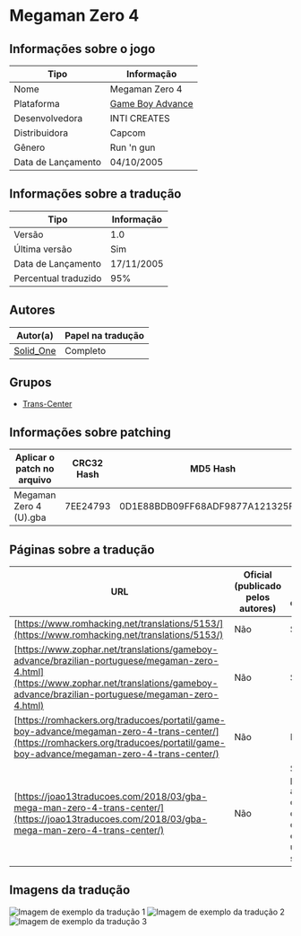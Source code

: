 # Megaman Zero 4

## Informações sobre o jogo

| Tipo | Informação |
| ----------- | ----------- |
| Nome | Megaman Zero 4 |
| Plataforma | [Game Boy Advance](../) |
| Desenvolvedora | INTI CREATES |
| Distribuidora | Capcom |
| Gênero | Run 'n gun |
| Data de Lançamento | 04/10/2005 |

## Informações sobre a tradução

| Tipo | Informação |
| ----------- | ----------- |
| Versão | 1\.0 |
| Última versão | Sim |
| Data de Lançamento | 17/11/2005 |
| Percentual traduzido | 95% |

## Autores

| Autor(a) | Papel na tradução |
| ----------- | ----------- |
| [Solid\_One](../../../autores/solid_one/) | Completo |

## Grupos

* [Trans\-Center](../../../grupos/trans-center/)

## Informações sobre patching

| Aplicar o patch no arquivo | CRC32 Hash | MD5 Hash |
| ----------- | ----------- | ----------- |
| Megaman Zero 4 \(U\)\.gba | 7EE24793 | 0D1E88BDB09FF68ADF9877A121325F9C |

## Páginas sobre a tradução

| URL | Oficial (publicado pelos autores) | Possuí link de download |
| ----------- | ----------- | ----------- |
| [https://www.romhacking.net/translations/5153/](https://www.romhacking.net/translations/5153/) | Não | Sim |
| [https://www.zophar.net/translations/gameboy-advance/brazilian-portuguese/megaman-zero-4.html](https://www.zophar.net/translations/gameboy-advance/brazilian-portuguese/megaman-zero-4.html) | Não | Sim |
| [https://romhackers.org/traducoes/portatil/game-boy-advance/megaman-zero-4-trans-center/](https://romhackers.org/traducoes/portatil/game-boy-advance/megaman-zero-4-trans-center/) | Não | Não |
| [https://joao13traducoes.com/2018/03/gba-mega-man-zero-4-trans-center/](https://joao13traducoes.com/2018/03/gba-mega-man-zero-4-trans-center/) | Não | Sim, porém o arquivo ou página de download exige uma senha |

## Imagens da tradução

![Imagem de exemplo da tradução 1](1.png)
![Imagem de exemplo da tradução 2](2.png)
![Imagem de exemplo da tradução 3](3.png)